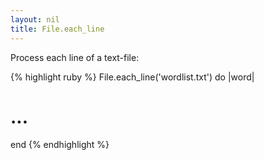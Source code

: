 ```yaml
---
layout: nil
title: File.each_line
---
```


Process each line of a text-file:

{% highlight ruby %}
File.each_line('wordlist.txt') do |word|
  # ...
end
{% endhighlight %}
